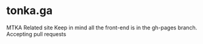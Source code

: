 # tonka.ga
MTKA Related site
Keep in mind all the front-end is in the gh-pages branch.
Accepting pull requests

